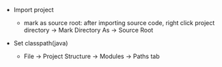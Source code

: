 * Import project
  * mark as source root: after importing source code, right click project directory -> Mark Directory As -> Source Root

* Set classpath(java)
  * File -> Project Structure -> Modules -> Paths tab


